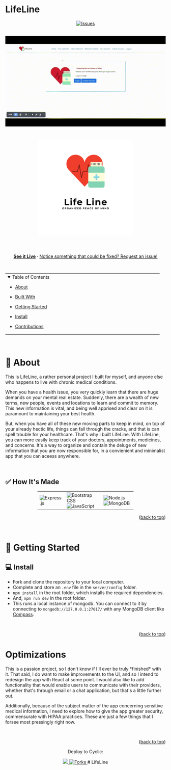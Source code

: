 # LifeLine

<div align="center">

<a href="https://github.com/leroialfonse/LifeLine/issues">
  <img height="28px" src="https://img.shields.io/github/issues/leroialfonse/LifeLine" alt="Issues"/>
</a>
</div>

<br>

 <p align="center" ><img src="https://github.com/leroialfonse/LifeLine/blob/1b70ef65f9e4f43740b962b6633dc34a73a2c8cd/LifeLineDemo.gif" width="600"/></p>

<h1 align="center">
  <a href="https://lifeline.cyclic.app/">
    <img src="./public/imgs/LifeLineGitHub.png" alt="LifeLine logo" width="300">
  </a>
</h1>

<div align="center">

  <br/>
  
  
  <a href="https://lifeline.cyclic.app/"><strong>See it Live</strong></a>
  · <a href="https://github.com/leroialfonse/LifeLine/issues">Notice something that could be fixed? Request an  issue!</a>

</div>

<br/>

<div align="center" id="top">
<table>
  <tr>
    <td valign="top" style="width:30%">
    <details open="open">
  <summary>Table of Contents</summary>

- [About](#-about)
- [Built With](#-built-with)
- [Getting Started](#-getting-started)
- [Install](#-install)
- [Contributions](#%EF%B8%8F-contributions)

  </details>

</table>
</div>

<br/>

# 📢 About

This is LifeLine, a rather personal project I built for myself, and anyone else who happens to live with chronic medical conditions.

When you have a health issue, you very quickly learn that there are huge demands on your mental real estate. Suddenly, there are a wealth of new terms, new people, events and locations to learn and commit to memory. This new information is vital, and being well apprised and clear on it is paramount to maintaining your best health.

But, when you have all of these new moving parts to keep in mind, on top of your already hectic life, things can fall through the cracks, and that is can spell trouble for your healthcare. That's why I built LifeLine. With LifeLine, you can more easily keep track of your doctors, appointments, medicines, and concerns. It's a way to organize and contain the deluge of new information that you are now responsible for, in a convienient and minimalist app that you can aceess anywhere.

<br/>

## ✅ How It's Made

<div style="width:60%;margin:0 auto;" align="center">
  <table>
    <tr>
      <td valign="center">
      <img width="100%" title="Express" src="https://img.shields.io/badge/Express.js-404D59?style=for-the-badge" alt="Express.js"/>
      </td>
      <td valign="center">
       <img width="100%" title="Bootstrap" src="https://img.shields.io/badge/Bootstrap-563D7C?style=for-the-badge&logo=bootstrap&logoColor=white" alt="Bootstrap CSS"/>
       <img width="100%" title="JavaScript" src="https://img.shields.io/badge/JavaScript-F7DF1E?style=for-the-badge&logo=JavaScript&logoColor=white" alt="JavaScript"/>
      </td>
      <td valign="center">
       <img width="100%" title="Node.js" src="https://img.shields.io/badge/Node.js-90c53f?style=for-the-badge&logo=node.js&logoColor=white" alt="Node.js"/>
       <img width="100%" title="MongoDB" src="https://img.shields.io/badge/MongoDB-4EA94B?style=for-the-badge&logo=mongodb&logoColor=white" alt="MongoDB"/>
      </td>
    </tr>
  </table>
</div>

<p align="right">(<a href="#top">back to top</a>)</p>

<br>

# 🚀 Getting Started

## 💻 Install

- Fork and clone the repository to your local computer.
- Complete and store an `.env` file in the `server/config` folder.
- `npm install` in the root folder, which installs the required dependencies.
- And, `npm run dev` in the root folder.
- This runs a local instance of mongodb. You can connect to it by connecting to `mongodb://127.0.0.1:27017/` with any MongoDB client like [Compass](https://www.mongodb.com/products/compass).

<br>

<p align="right">(<a href="#top">back to top</a>)</p>

# Optimizations

<p>This is a passion project, so I don't know if I'll ever be truly *finished* with it. That said, I do want to make improvements to the UI, and so I intend to redesign the app with React at some point. I would also like to add functionality that would enable users to communicate with their providers, whether that's through email or a chat application, but that's a little further out.</p>

<p>Additionally, because of the subject matter of the app concerning sensitive medical information, I need to explore how to give the app greater security, commensurate with HIPAA practices. These are just a few things that I forsee most pressingly right now.</p>

<br>

<p align="right">(<a href="#top">back to top</a>)</p>

<!-- //////////////////////////////////////////// -->

<div align="center">
<p>Deploy to Cyclic:</p>
<a href="https://deploy.cyclic.sh/GH_LOGIN/GH_REPO">
    <img height="28px" src="https://deploy.cyclic.sh/button.svg" />
</a>

<a href="https://github.com/leroialfonse/LifeLine/network/members">
  <img height="28px" src="https://img.shields.io/github/forks/leroialfonse/LifeLine?color=6ca4cc" alt="Forks"/>
</a>
# LifeLine
